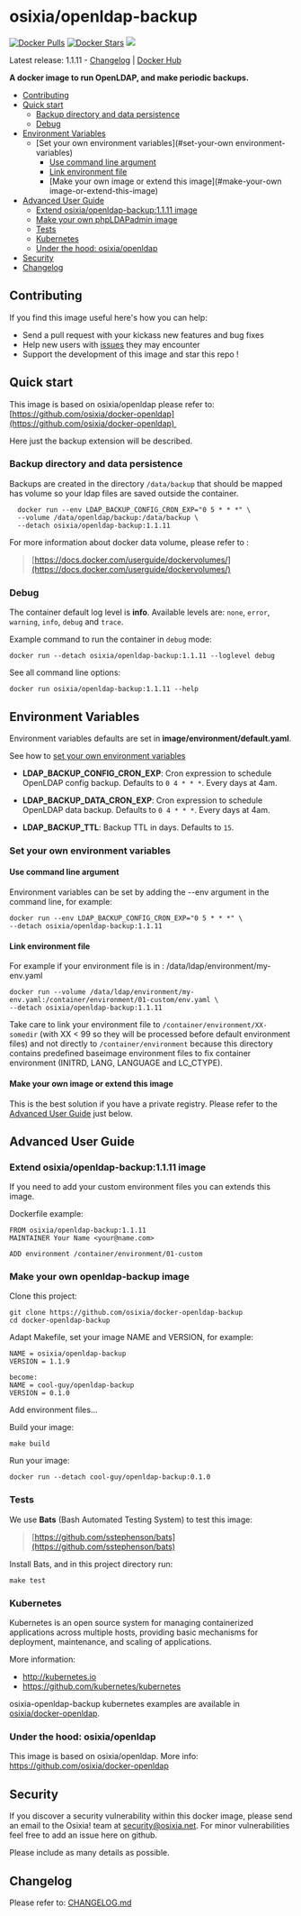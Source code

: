 # osixia/openldap-backup

[![Docker Pulls](https://img.shields.io/docker/pulls/osixia/openldap-backup.svg)][hub]
[![Docker Stars](https://img.shields.io/docker/stars/osixia/openldap-backup.svg)][hub]
[![](https://images.microbadger.com/badges/image/osixia/openldap-backup.svg)](http://microbadger.com/images/osixia/openldap-backup "Get your own image badge on microbadger.com")

[hub]: https://hub.docker.com/r/osixia/openldap-backup/

Latest release: 1.1.11 -  [Changelog](CHANGELOG.md) | [Docker Hub](https://hub.docker.com/r/osixia/openldap-backup/) 

**A docker image to run OpenLDAP, and make periodic backups.**

- [Contributing](#contributing)
- [Quick start](#quick-start)
  - [Backup directory and data persistence](#backup-directory-and-data-persistence)
  - [Debug](#debug)
- [Environment Variables](#environment-variables)
	- [Set your own environment variables](#set-your-own environment-variables)
		- [Use command line argument](#use-command-line-argument)
		- [Link environment file](#link-environment-file)
		- [Make your own image or extend this image](#make-your-own image-or-extend-this-image)
- [Advanced User Guide](#advanced-user-guide)
	- [Extend osixia/openldap-backup:1.1.11 image](#extend-osixiaopenldap-backup1111-image)
	- [Make your own phpLDAPadmin image](#make-your-own-phpldapadmin-image)
	- [Tests](#tests)
	- [Kubernetes](#kubernetes)
	- [Under the hood: osixia/openldap](#under-the-hood-osixiaopenldap)
- [Security](#security)
- [Changelog](#changelog)

## Contributing

If you find this image useful here's how you can help:

- Send a pull request with your kickass new features and bug fixes
- Help new users with [issues](https://github.com/osixia/docker-openldap-backup/issues) they may encounter
- Support the development of this image and star this repo !

## Quick start

This image is based on osixia/openldap please refer to:
[https://github.com/osixia/docker-openldap](https://github.com/osixia/docker-openldap) 

Here just the backup extension will be described.

### Backup directory and data persistence

Backups are created in the directory `/data/backup` that should be mapped has volume so your ldap files are saved outside the container.

      docker run --env LDAP_BACKUP_CONFIG_CRON_EXP="0 5 * * *" \
      --volume /data/openldap/backup:/data/backup \
      --detach osixia/openldap-backup:1.1.11


For more information about docker data volume, please refer to :

> [https://docs.docker.com/userguide/dockervolumes/](https://docs.docker.com/userguide/dockervolumes/)

### Debug

The container default log level is **info**.
Available levels are: `none`, `error`, `warning`, `info`, `debug` and `trace`.

Example command to run the container in `debug` mode:

	docker run --detach osixia/openldap-backup:1.1.11 --loglevel debug

See all command line options:

	docker run osixia/openldap-backup:1.1.11 --help


## Environment Variables

Environment variables defaults are set in **image/environment/default.yaml**.

See how to [set your own environment variables](#set-your-own-environment-variables)

- **LDAP_BACKUP_CONFIG_CRON_EXP**: Cron expression to schedule OpenLDAP config backup. Defaults to `0 4 * * *`. Every days at 4am.

- **LDAP_BACKUP_DATA_CRON_EXP**: Cron expression to schedule OpenLDAP data backup. Defaults to `0 4 * * *`. Every days at 4am.

- **LDAP_BACKUP_TTL**: Backup TTL in days. Defaults to `15`.


### Set your own environment variables

#### Use command line argument
Environment variables can be set by adding the --env argument in the command line, for example:

    docker run --env LDAP_BACKUP_CONFIG_CRON_EXP="0 5 * * *" \
    --detach osixia/openldap-backup:1.1.11


#### Link environment file

For example if your environment file is in :  /data/ldap/environment/my-env.yaml

	docker run --volume /data/ldap/environment/my-env.yaml:/container/environment/01-custom/env.yaml \
	--detach osixia/openldap-backup:1.1.11

Take care to link your environment file to `/container/environment/XX-somedir` (with XX < 99 so they will be processed before default environment files) and not  directly to `/container/environment` because this directory contains predefined baseimage environment files to fix container environment (INITRD, LANG, LANGUAGE and LC_CTYPE).

#### Make your own image or extend this image

This is the best solution if you have a private registry. Please refer to the [Advanced User Guide](#advanced-user-guide) just below.

## Advanced User Guide

### Extend osixia/openldap-backup:1.1.11 image

If you need to add your custom environment files you can extends this image.

Dockerfile example:

	FROM osixia/openldap-backup:1.1.11
	MAINTAINER Your Name <your@name.com>

	ADD environment /container/environment/01-custom


### Make your own openldap-backup image

Clone this project:

	git clone https://github.com/osixia/docker-openldap-backup
	cd docker-openldap-backup

Adapt Makefile, set your image NAME and VERSION, for example:

	NAME = osixia/openldap-backup
	VERSION = 1.1.9

	become:
	NAME = cool-guy/openldap-backup
	VERSION = 0.1.0

Add environment files...

Build your image:

	make build

Run your image:

	docker run --detach cool-guy/openldap-backup:0.1.0

### Tests

We use **Bats** (Bash Automated Testing System) to test this image:

> [https://github.com/sstephenson/bats](https://github.com/sstephenson/bats)

Install Bats, and in this project directory run:

	make test

### Kubernetes

Kubernetes is an open source system for managing containerized applications across multiple hosts, providing basic mechanisms for deployment, maintenance, and scaling of applications.

More information:
- http://kubernetes.io
- https://github.com/kubernetes/kubernetes

osixia-openldap-backup kubernetes examples are available in [osixia/docker-openldap](https://github.com/osixia/docker-openldap/tree/stable/example/kubernetes/simple).

### Under the hood: osixia/openldap

This image is based on osixia/openldap.
More info: https://github.com/osixia/docker-openldap

## Security
If you discover a security vulnerability within this docker image, please send an email to the Osixia! team at security@osixia.net. For minor vulnerabilities feel free to add an issue here on github.

Please include as many details as possible.

## Changelog

Please refer to: [CHANGELOG.md](CHANGELOG.md)
